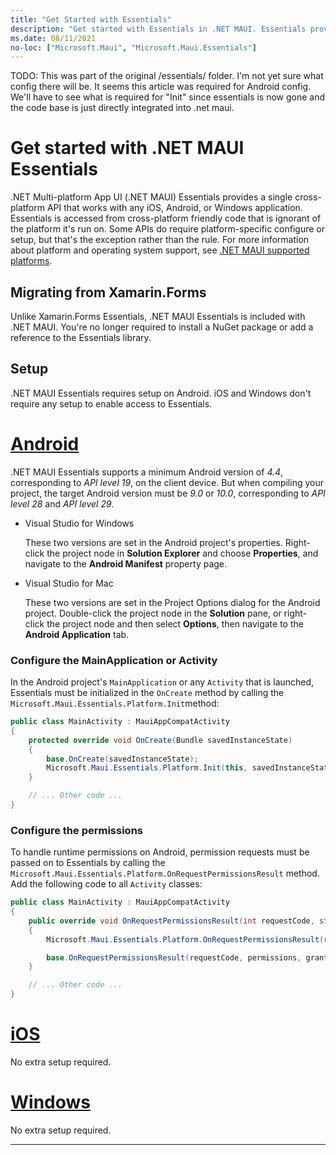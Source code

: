 ```yaml
---
title: "Get Started with Essentials"
description: "Get started with Essentials in .NET MAUI. Essentials provides a single cross-platform API that your app can use to access device features, operating system functionality, and phone support, among other capabilities."
ms.date: 08/11/2021
no-loc: ["Microsoft.Maui", "Microsoft.Maui.Essentials"]
---
```


TODO: This was part of the original /essentials/ folder. I'm not yet sure what config there will be. It seems this article was required for Android config. We'll have to see what is required for "Init" since essentials is now gone and the code base is just directly integrated into .net maui.

# Get started with .NET MAUI Essentials

.NET Multi-platform App UI (.NET MAUI) Essentials provides a single cross-platform API that works with any iOS, Android, or Windows application. Essentials is accessed from cross-platform friendly code that is ignorant of the platform it's run on. Some APIs do require platform-specific configure or setup, but that's the exception rather than the rule. For more information about platform and operating system support, see [.NET MAUI supported platforms](../../supported-platforms.md).

## Migrating from Xamarin.Forms

Unlike Xamarin.Forms Essentials, .NET MAUI Essentials is included with .NET MAUI. You're no longer required to install a NuGet package or add a reference to the Essentials library.

## Setup

<!-- TODO: Final requirements are needed before GA -->
<!-- TODO: What do we mention about AndroidX? -->

.NET MAUI Essentials requires setup on Android. iOS and Windows don't require any setup to enable access to Essentials.

<!-- markdownlint-disable MD025 -->
# [Android](#tab/android)

.NET MAUI Essentials supports a minimum Android version of _4.4_, corresponding to _API level 19_, on the client device. But when compiling your project, the target Android version must be _9.0_ or _10.0_, corresponding to _API level 28_ and _API level 29_.

- Visual Studio for Windows

  These two versions are set in the Android project's properties. Right-click the project node in **Solution Explorer** and choose **Properties**, and navigate to the **Android Manifest** property page.

- Visual Studio for Mac

  These two versions are set in the Project Options dialog for the Android project. Double-click the project node in the **Solution** pane, or right-click the project node and then select **Options**, then navigate to the **Android Application** tab.

<!-- markdownlint-disable MD001 -->
### Configure the MainApplication or Activity
<!-- markdownlint-enable MD001 -->

<!-- TODO: Verify this is no longer required by GA -->

In the Android project's `MainApplication` or any `Activity` that is launched, Essentials must be initialized in the `OnCreate` method by calling the `Microsoft.Maui.Essentials.Platform.Init`method:

```csharp
public class MainActivity : MauiAppCompatActivity
{
    protected override void OnCreate(Bundle savedInstanceState)
    {
        base.OnCreate(savedInstanceState);
        Microsoft.Maui.Essentials.Platform.Init(this, savedInstanceState);
    }

    // ... Other code ...
}
```

### Configure the permissions

To handle runtime permissions on Android, permission requests must be passed on to Essentials by calling the `Microsoft.Maui.Essentials.Platform.OnRequestPermissionsResult` method. Add the following code to all `Activity` classes:

```csharp
public class MainActivity : MauiAppCompatActivity
{
    public override void OnRequestPermissionsResult(int requestCode, string[] permissions, Permission[] grantResults)
    {
        Microsoft.Maui.Essentials.Platform.OnRequestPermissionsResult(requestCode, permissions, grantResults);

        base.OnRequestPermissionsResult(requestCode, permissions, grantResults);
    }

    // ... Other code ...
}
```

# [iOS](#tab/ios)

No extra setup required.

# [Windows](#tab/windows)

No extra setup required.

-----
<!-- markdownlint-enable MD025 -->
